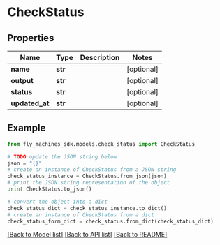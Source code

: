 # CheckStatus


## Properties
Name | Type | Description | Notes
------------ | ------------- | ------------- | -------------
**name** | **str** |  | [optional] 
**output** | **str** |  | [optional] 
**status** | **str** |  | [optional] 
**updated_at** | **str** |  | [optional] 

## Example

```python
from fly_machines_sdk.models.check_status import CheckStatus

# TODO update the JSON string below
json = "{}"
# create an instance of CheckStatus from a JSON string
check_status_instance = CheckStatus.from_json(json)
# print the JSON string representation of the object
print CheckStatus.to_json()

# convert the object into a dict
check_status_dict = check_status_instance.to_dict()
# create an instance of CheckStatus from a dict
check_status_form_dict = check_status.from_dict(check_status_dict)
```
[[Back to Model list]](../README.md#documentation-for-models) [[Back to API list]](../README.md#documentation-for-api-endpoints) [[Back to README]](../README.md)


